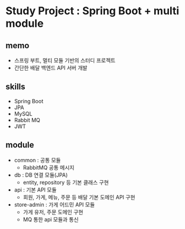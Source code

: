 # Study Project : Spring Boot + multi module

## memo
- 스프링 부트, 멀티 모듈 기반의 스터디 프로젝트
- 간단한 배달 백엔드 API 서버 개발

## skills
- Spring Boot
- JPA
- MySQL
- Rabbit MQ
- JWT


## module
- common : 공통 모듈
  - RabbitMQ 공통 메시지
- db : DB 연결 모듈(JPA)
  - entity, repository 등 기본 클래스 구현
- api : 기본 API 모듈
  - 회원, 가게, 메뉴, 주문 등 배달 기본 도메인 API 구현
- store-admin : 가게 어드민 API 모듈
  - 가게 유저, 주문 도메인 구현
  - MQ 통한 api 모듈과 통신
